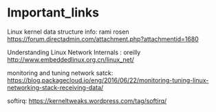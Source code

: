 # Important_links
Linux kernel data structure info: rami rosen
https://forum.directadmin.com/attachment.php?attachmentid=1680

	
Understanding Linux Network Internals : oreilly
http://www.embeddedlinux.org.cn/linux_net/

monitoring and tuning network satck:
https://blog.packagecloud.io/eng/2016/06/22/monitoring-tuning-linux-networking-stack-receiving-data/

softirq:
https://kerneltweaks.wordpress.com/tag/softirq/

